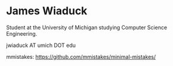 # James Wiaduck

Student at the University of Michigan studying Computer Science Engineering.

jwiaduck AT umich DOT edu

mmistakes: https://github.com/mmistakes/minimal-mistakes/

